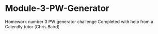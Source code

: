 # Module-3-PW-Generator
Homework number 3 PW generator challenge
Completed with help from a Calendly tutor (Chris Baird)
